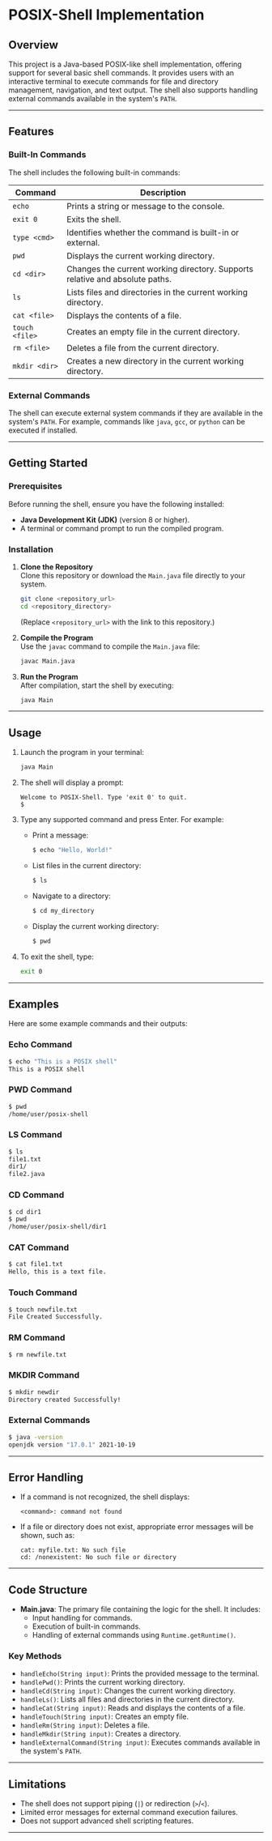 
# POSIX-Shell Implementation

## Overview

This project is a Java-based POSIX-like shell implementation, offering support for several basic shell commands. It provides users with an interactive terminal to execute commands for file and directory management, navigation, and text output. The shell also supports handling external commands available in the system's `PATH`.

---

## Features

### Built-In Commands
The shell includes the following built-in commands:

| Command       | Description                                                                 |
|---------------|-----------------------------------------------------------------------------|
| `echo`        | Prints a string or message to the console.                                 |
| `exit 0`      | Exits the shell.                                                           |
| `type <cmd>`  | Identifies whether the command is built-in or external.                    |
| `pwd`         | Displays the current working directory.                                    |
| `cd <dir>`    | Changes the current working directory. Supports relative and absolute paths.|
| `ls`          | Lists files and directories in the current working directory.              |
| `cat <file>`  | Displays the contents of a file.                                           |
| `touch <file>`| Creates an empty file in the current directory.                            |
| `rm <file>`   | Deletes a file from the current directory.                                 |
| `mkdir <dir>` | Creates a new directory in the current working directory.                  |

### External Commands
The shell can execute external system commands if they are available in the system's `PATH`. For example, commands like `java`, `gcc`, or `python` can be executed if installed.

---

## Getting Started

### Prerequisites
Before running the shell, ensure you have the following installed:
- **Java Development Kit (JDK)** (version 8 or higher).
- A terminal or command prompt to run the compiled program.

### Installation
1. **Clone the Repository**  
   Clone this repository or download the `Main.java` file directly to your system.
   ```bash
   git clone <repository_url>
   cd <repository_directory>
   ```
   (Replace `<repository_url>` with the link to this repository.)

2. **Compile the Program**  
   Use the `javac` command to compile the `Main.java` file:
   ```bash
   javac Main.java
   ```

3. **Run the Program**  
   After compilation, start the shell by executing:
   ```bash
   java Main
   ```

---

## Usage

1. Launch the program in your terminal:
   ```bash
   java Main
   ```
2. The shell will display a prompt:
   ```
   Welcome to POSIX-Shell. Type 'exit 0' to quit.
   $
   ```
3. Type any supported command and press Enter. For example:
   - Print a message:
     ```bash
     $ echo "Hello, World!"
     ```
   - List files in the current directory:
     ```bash
     $ ls
     ```
   - Navigate to a directory:
     ```bash
     $ cd my_directory
     ```
   - Display the current working directory:
     ```bash
     $ pwd
     ```

4. To exit the shell, type:
   ```bash
   exit 0
   ```

---

## Examples

Here are some example commands and their outputs:

### Echo Command
```bash
$ echo "This is a POSIX shell"
This is a POSIX shell
```

### PWD Command
```bash
$ pwd
/home/user/posix-shell
```

### LS Command
```bash
$ ls
file1.txt
dir1/
file2.java
```

### CD Command
```bash
$ cd dir1
$ pwd
/home/user/posix-shell/dir1
```

### CAT Command
```bash
$ cat file1.txt
Hello, this is a text file.
```

### Touch Command
```bash
$ touch newfile.txt
File Created Successfully.
```

### RM Command
```bash
$ rm newfile.txt
```

### MKDIR Command
```bash
$ mkdir newdir
Directory created Successfully!
```

### External Commands
```bash
$ java -version
openjdk version "17.0.1" 2021-10-19
```

---

## Error Handling
- If a command is not recognized, the shell displays:
  ```
  <command>: command not found
  ```
- If a file or directory does not exist, appropriate error messages will be shown, such as:
  ```
  cat: myfile.txt: No such file
  cd: /nonexistent: No such file or directory
  ```

---

## Code Structure

- **Main.java**: The primary file containing the logic for the shell. It includes:
  - Input handling for commands.
  - Execution of built-in commands.
  - Handling of external commands using `Runtime.getRuntime()`.

### Key Methods
- `handleEcho(String input)`: Prints the provided message to the terminal.
- `handlePwd()`: Prints the current working directory.
- `handleCd(String input)`: Changes the current working directory.
- `handleLs()`: Lists all files and directories in the current directory.
- `handleCat(String input)`: Reads and displays the contents of a file.
- `handleTouch(String input)`: Creates an empty file.
- `handleRm(String input)`: Deletes a file.
- `handleMkdir(String input)`: Creates a directory.
- `handleExternalCommand(String input)`: Executes commands available in the system's `PATH`.

---

## Limitations
- The shell does not support piping (`|`) or redirection (`>`/`<`).
- Limited error messages for external command execution failures.
- Does not support advanced shell scripting features.

---
